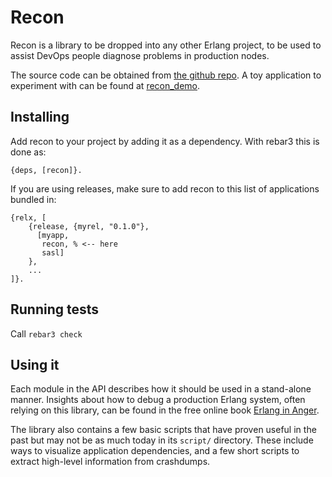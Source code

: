 # Recon

Recon is a library to be dropped into any other Erlang project,
to be used to assist DevOps people diagnose problems in production
nodes.

The source code can be obtained from [the github repo](https://github.com/ferd/recon).
A toy application to experiment with can be found at [recon_demo](https://github.com/ferd/recon_demo).

## Installing

Add recon to your project by adding it as a dependency. With rebar3 this is done as:

```
{deps, [recon]}.
```

If you are using releases, make sure to add recon to this list of applications bundled in:

```
{relx, [
    {release, {myrel, "0.1.0"},
      [myapp,
       recon, % <-- here
       sasl]
    },
    ...
]}.
```

## Running tests

Call `rebar3 check`

## Using it

Each module in the API describes how it should be used in a stand-alone manner. Insights about how to debug a production Erlang system, often relying on this library, can be found in the free online book [Erlang in Anger](https://www.erlang-in-anger.com/).

The library also contains a few basic scripts that have proven useful in the past but may not be as much today in its `script/` directory. These include ways to visualize application dependencies, and a few short scripts to extract high-level information from crashdumps.
